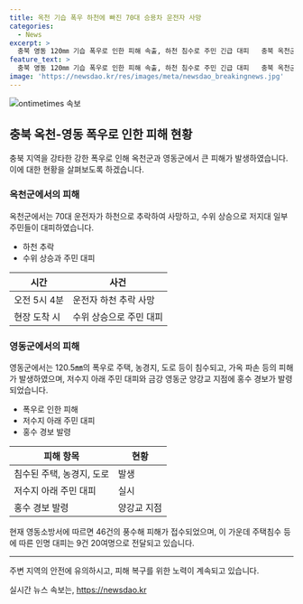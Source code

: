 ```yaml
---
title: 옥천 기습 폭우 하천에 빠진 70대 승용차 운전자 사망
categories:
  - News
excerpt: >
  충북 영동 120㎜ 기습 폭우로 인한 피해 속출, 하천 침수로 주민 긴급 대피   충북 옥천군과 영동군에서 강한 비로 인해 피해가 발생했습니다. 옥천군에서는 하천에 빠진 차량 운전자가 사망했고, 옥천읍과 군서면 일부 지역에서는 주민들이 대피했습니다. 또한, 영동군에서는 폭우로 주택과 농경지 등이 침수되고 주민들이 대피했습니다. 현재까지 46건의 풍수해 피해가 발생했으며, 인명 피해도 확인되었습니다. 
feature_text: >
  충북 영동 120㎜ 기습 폭우로 인한 피해 속출, 하천 침수로 주민 긴급 대피   충북 옥천군과 영동군에서 강한 비로 인해 피해가 발생했습니다. 옥천군에서는 하천에 빠진 차량 운전자가 사망했고, 옥천읍과 군서면 일부 지역에서는 주민들이 대피했습니다. 또한, 영동군에서는 폭우로 주택과 농경지 등이 침수되고 주민들이 대피했습니다. 현재까지 46건의 풍수해 피해가 발생했으며, 인명 피해도 확인되었습니다. 
image: 'https://newsdao.kr/res/images/meta/newsdao_breakingnews.jpg'
---
```


<p><img src="https://newsdao.kr/res/images/meta/newsdao_breakingnews.jpg" alt="ontimetimes 속보" /></p>

<h2 data-ke-size="size26">충북 옥천-영동 폭우로 인한 피해 현황</h2>

<p data-ke-size="size16">충북 지역을 강타한 강한 폭우로 인해 옥천군과 영동군에서 큰 피해가 발생하였습니다. 이에 대한 현황을 살펴보도록 하겠습니다.</p>

<h3>옥천군에서의 피해</h3>

<p data-ke-size="size16">옥천군에서는 70대 운전자가 하천으로 추락하여 사망하고, 수위 상승으로 저지대 일부 주민들이 대피하였습니다. </p>

<ul>
<li>하천 추락</li>
<li>수위 상승과 주민 대피</li>
</ul>

<table>
<thead>
<tr>
<th>시간</th>
<th>사건</th>
</tr>
</thead>
<tbody>
<tr>
<td>오전 5시 4분</td>
<td>운전자 하천 추락 사망</td>
</tr>
<tr>
<td>현장 도착 시</td>
<td>수위 상승으로 주민 대피</td>
</tr>
</tbody>
</table>

<h3>영동군에서의 피해</h3>

<p data-ke-size="size16">영동군에서는 120.5㎜의 폭우로 주택, 농경지, 도로 등이 침수되고, 가옥 파손 등의 피해가 발생하였으며, 저수지 아래 주민 대피와 금강 영동군 양강교 지점에 홍수 경보가 발령되었습니다.</p>

<ul>
<li>폭우로 인한 피해</li>
<li>저수지 아래 주민 대피</li>
<li>홍수 경보 발령</li>
</ul>

<table>
<thead>
<tr>
<th>피해 항목</th>
<th>현황</th>
</tr>
</thead>
<tbody>
<tr>
<td>침수된 주택, 농경지, 도로</td>
<td>발생</td>
</tr>
<tr>
<td>저수지 아래 주민 대피</td>
<td>실시</td>
</tr>
<tr>
<td>홍수 경보 발령</td>
<td>양강교 지점</td>
</tr>
</tbody>
</table>

<p data-ke-size="size16">현재 영동소방서에 따르면 46건의 풍수해 피해가 접수되었으며, 이 가운데 주택침수 등에 따른 인명 대피는 9건 20여명으로 전달되고 있습니다.</p>

<hr>

<p data-ke-size="size16">주변 지역의 안전에 유의하시고, 피해 복구를 위한 노력이 계속되고 있습니다. </p>
실시간 뉴스 속보는, <a href="https://newsdao.kr" rel="dofollow">https://newsdao.kr</a>


